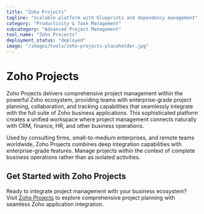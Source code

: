 ```yaml
---
title: "Zoho Projects"
tagline: "Scalable platform with blueprints and dependency management"
category: "Productivity & Task Management"
subcategory: "Advanced Project Management"
tool_name: "Zoho Projects"
deployment_status: "deployed"
image: "/images/tools/zoho-projects-placeholder.jpg"
---
```


# Zoho Projects

Zoho Projects delivers comprehensive project management within the powerful Zoho ecosystem, providing teams with enterprise-grade project planning, collaboration, and tracking capabilities that seamlessly integrate with the full suite of Zoho business applications. This sophisticated platform creates a unified workspace where project management connects naturally with CRM, finance, HR, and other business operations.

Used by consulting firms, small-to-medium enterprises, and remote teams worldwide, Zoho Projects combines deep integration capabilities with enterprise-grade features. Manage projects within the context of complete business operations rather than as isolated activities.

## Get Started with Zoho Projects

Ready to integrate project management with your business ecosystem? Visit [Zoho Projects](https://www.zoho.com/projects) to explore comprehensive project planning with seamless Zoho application integration.